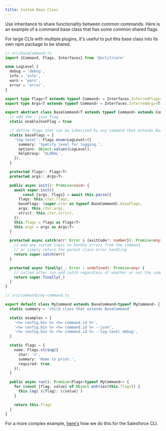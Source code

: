 ```yaml
---
title: Custom Base Class
---
```


Use inheritance to share functionality between common commands. Here is an example of a command base class that has some common shared flags.

For large CLIs with multiple plugins, it's useful to put this base class into its own npm package to be shared.

```typescript
// src/baseCommand.ts
import {Command, Flags, Interfaces} from '@oclif/core'

enum LogLevel {
  debug = 'debug',
  info = 'info',
  warn = 'warn',
  error = 'error',
}

export type Flags<T extends typeof Command> = Interfaces.InferredFlags<typeof BaseCommand['baseFlags'] & T['flags']>
export type Args<T extends typeof Command> = Interfaces.InferredArgs<T['args']>

export abstract class BaseCommand<T extends typeof Command> extends Command {
  // add the --json flag
  static enableJsonFlag = true

  // define flags that can be inherited by any command that extends BaseCommand
  static baseFlags = {
    'log-level': Flags.enum<LogLevel>({
      summary: 'Specify level for logging.',
      options: Object.values(LogLevel),
      helpGroup: 'GLOBAL',
    }),
  }

  protected flags!: Flags<T>
  protected args!: Args<T>

  public async init(): Promise<void> {
    await super.init()
        const {args, flags} = await this.parse({
      flags: this.ctor.flags,
      baseFlags: (super.ctor as typeof BaseCommand).baseFlags,
      args: this.ctor.args,
      strict: this.ctor.strict,
    })
    this.flags = flags as Flags<T>
    this.args = args as Args<T>
  }

  protected async catch(err: Error & {exitCode?: number}): Promise<any> {
    // add any custom logic to handle errors from the command
    // or simply return the parent class error handling
    return super.catch(err)
  }

  protected async finally(_: Error | undefined): Promise<any> {
    // called after run and catch regardless of whether or not the command errored
    return super.finally(_)
  }
}

// src/commands/my-command.ts

export default class MyCommand extends BaseCommand<typeof MyCommand> {
  static summary = 'child class that extends BaseCommand'

  static examples = [
    '<%= config.bin %> <%= command.id %>',
    '<%= config.bin %> <%= command.id %> --json',
    '<%= config.bin %> <%= command.id %> --log-level debug',
  ]

  static flags = {
    name: Flags.string({
      char: 'n',
      summary: 'Name to print.',
      required: true,
    }),
  }

  public async run(): Promise<Flags<typeof MyCommand>> {
    for (const [flag, value] of Object.entries(this.flags)) {
      this.log(`${flag}: ${value}`)
    }

    return this.flags
  }
}
```

For a more complex example, [here's](https://github.com/salesforcecli/sf-plugins-core/blob/main/src/sfCommand.ts) how we do this for the Salesforce CLI.
